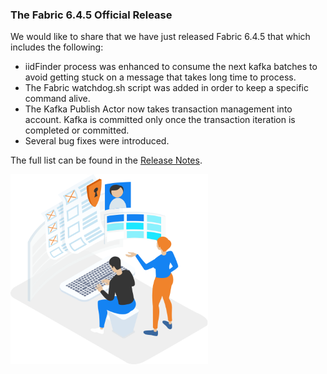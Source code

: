 ### The Fabric 6.4.5 Official Release

We would like to share that we have just released Fabric 6.4.5 that which includes the following: 

* iidFinder process was enhanced to consume the next kafka batches to avoid getting stuck on a message that takes long time to process.
* The Fabric watchdog.sh script was added in order to keep a specific command alive.
* The Kafka Publish Actor now takes transaction management into account. Kafka is committed only once the transaction iteration is completed or committed.
* Several bug fixes were introduced.

The full list can be found in the [Release Notes](https://support.k2view.com/Academy_6.5/Release_Notes_And_Upgrade/V6.4/Fabric_Release_Notes_V6.4.5.pdf.html).

<img src="images/img3.png" alt="image" style="zoom: 67%;" />